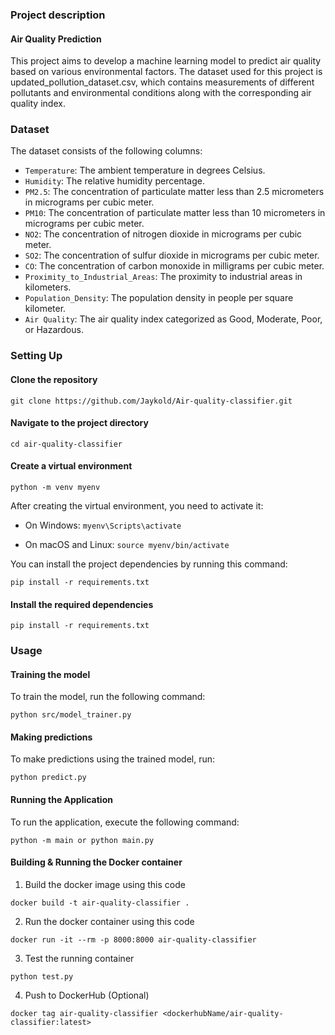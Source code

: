 ### Project description

#### Air Quality Prediction

This project aims to develop a machine learning model to predict air quality based on various environmental factors. The dataset used for this project is updated_pollution_dataset.csv, which contains measurements of different pollutants and environmental conditions along with the corresponding air quality index.

### Dataset
The dataset consists of the following columns:

* `Temperature`: The ambient temperature in degrees Celsius.
* `Humidity`: The relative humidity percentage.
* `PM2.5`: The concentration of particulate matter less than 2.5 micrometers in micrograms per cubic meter.
* `PM10`: The concentration of particulate matter less than 10 micrometers in micrograms per cubic meter.
* `NO2`: The concentration of nitrogen dioxide in micrograms per cubic meter.
* `SO2`: The concentration of sulfur dioxide in micrograms per cubic meter.
* `CO`: The concentration of carbon monoxide in milligrams per cubic meter.
* `Proximity_to_Industrial_Areas`: The proximity to industrial areas in kilometers.
* `Population_Density`: The population density in people per square kilometer.
* `Air Quality`: The air quality index categorized as Good, Moderate, Poor, or Hazardous.

### Setting Up

#### Clone the repository
```
git clone https://github.com/Jaykold/Air-quality-classifier.git
```
#### Navigate to the project directory
`cd air-quality-classifier`

#### Create a virtual environment
`python -m venv myenv`

After creating the virtual environment, you need to activate it:

* On Windows:
`myenv\Scripts\activate`

* On macOS and Linux:
`source myenv/bin/activate`

You can install the project dependencies by running this command:

`pip install -r requirements.txt`

#### Install the required dependencies
```
pip install -r requirements.txt
```

### Usage

#### Training the model
To train the model, run the following command:
```
python src/model_trainer.py
```

#### Making predictions
To make predictions using the trained model, run:
```
python predict.py
```

#### Running the Application
To run the application, execute the following command:

```
python -m main or python main.py
```

#### Building & Running the Docker container
1. Build the docker image using this code
```
docker build -t air-quality-classifier .
```

2. Run the docker container using this code
```
docker run -it --rm -p 8000:8000 air-quality-classifier
```

3. Test the running container
```
python test.py
```

4. Push to DockerHub (Optional)
```
docker tag air-quality-classifier <dockerhubName/air-quality-classifier:latest>
```